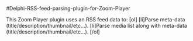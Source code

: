 #Delphi-RSS-feed-parsing-plugin-for-Zoom-Player

This Zoom Player plugin uses an RSS feed data to:
[ol]
[li]Parse meta-data (title/description/thumbnail/etc...).
[li]Parse media list along with meta-data (title/description/thumbnail/etc...).
[/ol]
